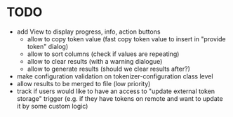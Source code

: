 # TODO

- add View to display progress, info, action buttons
  - allow to copy token value (fast copy token value to insert in "provide token" dialog)
  - allow to sort columns (check if values are repeating)
  - allow to clear results (with a warning dialogue)
  - allow to generate results (should we clear results after?)
- make configuration validation on tokenizer-configuration class level
- allow results to be merged to file (low priority)
- track if users would like to have an access to "update external token storage" trigger (e.g. if they have tokens on remote and want to update it by some custom logic)
